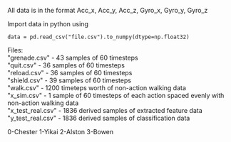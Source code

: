 All data is in the format Acc_x, Acc_y, Acc_z, Gyro_x, Gyro_y, Gyro_z

Import data in python using

```
data = pd.read_csv("file.csv").to_numpy(dtype=np.float32)
```
Files:<br />
"grenade.csv" - 43 samples of 60 timesteps<br />
"quit.csv" - 36 samples of 60 timesteps<br />
"reload.csv" - 36 samples of 60 timesteps<br />
"shield.csv" - 39 samples of 60 timesteps<br />
"walk.csv" - 1200 timeteps worth of non-action walking data<br />
"x_sim.csv" - 1 sample of 60 timesteps of each action spaced evenly with non-action walking data<br />
"x_test_real.csv" - 1836 derived samples of extracted feature data<br />
"y_test_real.csv" - 1836 derived samples of classification data<br />

0-Chester
1-Yikai
2-Alston
3-Bowen
